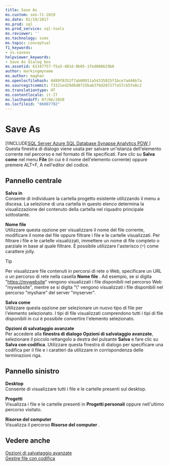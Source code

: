 ```yaml
---
title: Save As
ms.custom: seo-lt-2019
ms.date: 01/19/2017
ms.prod: sql
ms.prod_service: sql-tools
ms.reviewer: ''
ms.technology: ssms
ms.topic: conceptual
f1_keywords:
- vs.saveas
helpviewer_keywords:
- Save As dialog box
ms.assetid: 61347757-f5a3-481d-8b05-1fed086629b6
author: markingmyname
ms.author: maghan
ms.openlocfilehash: 8d89f8352f7ab00911a54335825f1bce7a446b7a
ms.sourcegitcommit: f3321ed29d6d8725ba6378d207277a57cb5fe8c2
ms.translationtype: HT
ms.contentlocale: it-IT
ms.lasthandoff: 07/06/2020
ms.locfileid: "86007792"
---
```

# <a name="save-as"></a>Save As
[!INCLUDE[SQL Server Azure SQL Database Synapse Analytics PDW ](../../includes/applies-to-version/sql-asdb-asdbmi-asa-pdw.md)]
Questa finestra di dialogo viene usata per salvare un'istanza dell'elemento corrente nel percorso e nel formato di file specificati. Fare clic su **Salva** *<file>* **come** nel menu **File** (in cui *<file>* è il nome dell'elemento corrente) oppure premere ALT+F, A nell'editor del codice.  
  
## <a name="central-panel"></a>Pannello centrale  
**Salva in**  
Consente di individuare la cartella progetto esistente utilizzando il menu a discesa. La selezione di una cartella in questo elenco determina la visualizzazione del contenuto della cartella nel riquadro principale sottostante.  
  
**Nome file**  
Utilizzare questa opzione per visualizzare il nome del file corrente, modificare il nome del file oppure filtrare i file e le cartelle visualizzati. Per filtrare i file e le cartelle visualizzati, immettere un nome di file completo o parziale in base al quale filtrare. È possibile utilizzare l'asterisco (`*`) come carattere jolly.  
  
> [!TIP]
> Per visualizzare file contenuti in percorsi di rete o Web, specificare un URL o un percorso di rete nella casella **Nome file** . Ad esempio, se si digita "<https://mywebsite>" vengono visualizzati i file disponibili nel percorso Web "mywebsite", mentre se si digita "\\" vengono visualizzati i file disponibili nel percorso "myshare" del server "myserver".  
  
**Salva come**  
Utilizzare questa opzione per selezionare un nuovo tipo di file per l'elemento selezionato. I tipi di file visualizzati comprendono tutti i tipi di file disponibili in cui è possibile convertire l'elemento selezionato.  
  
**Opzioni di salvataggio avanzate**  
Per accedere alla **finestra di dialogo Opzioni di salvataggio avanzate**, selezionare il piccolo rettangolo a destra del pulsante **Salva** e fare clic su **Salva con codifica**. Utilizzare questa finestra di dialogo per specificare una codifica per il file e i caratteri da utilizzare in corrispondenza delle terminazioni riga.  
  
## <a name="left-panel"></a>Pannello sinistro  
**Desktop**  
Consente di visualizzare tutti i file e le cartelle presenti sul desktop.  
  
**Progetti**  
Visualizza i file e le cartelle presenti in **Progetti personali** oppure nell'ultimo percorso visitato.  
  
**Risorse del computer**  
Visualizza il percorso **Risorse del computer** .  
  
## <a name="see-also"></a>Vedere anche  
[Opzioni di salvataggio avanzate](../../ssms/menu-help/advanced-save-options.md)  
[Gestire file con codifica](../../ssms/solution/manage-files-with-encoding.md)  
  
